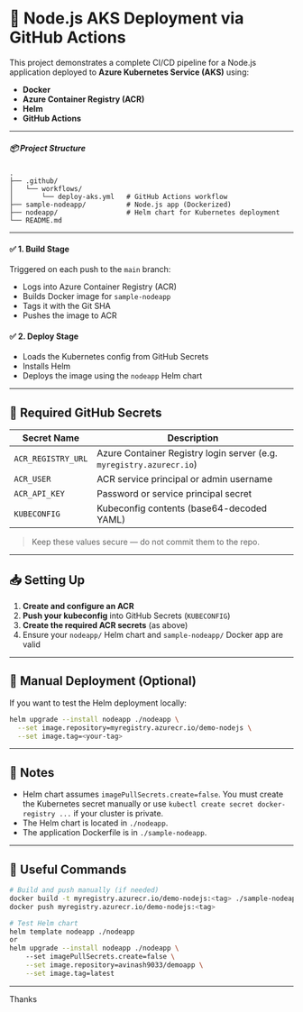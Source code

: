 # 🚀 Node.js AKS Deployment via GitHub Actions
This project demonstrates a complete CI/CD pipeline for a Node.js application deployed to **Azure Kubernetes Service (AKS)** using:
- **Docker**
- **Azure Container Registry (ACR)**
- **Helm**
- **GitHub Actions**
---

##### 📦 Project Structure
```
.
├── .github/
│   └── workflows/
│       └── deploy-aks.yml   # GitHub Actions workflow
├── sample-nodeapp/          # Node.js app (Dockerized)
├── nodeapp/                 # Helm chart for Kubernetes deployment
└── README.md
````
---
#### ✅ 1. Build Stage
Triggered on each push to the `main` branch:
- Logs into Azure Container Registry (ACR)
- Builds Docker image for `sample-nodeapp`
- Tags it with the Git SHA
- Pushes the image to ACR
#### ✅ 2. Deploy Stage
- Loads the Kubernetes config from GitHub Secrets
- Installs Helm
- Deploys the image using the `nodeapp` Helm chart
---
## 🔐 Required GitHub Secrets

| Secret Name          | Description                                |
|----------------------|--------------------------------------------|
| `ACR_REGISTRY_URL`   | Azure Container Registry login server (e.g. `myregistry.azurecr.io`) |
| `ACR_USER`           | ACR service principal or admin username     |
| `ACR_API_KEY`        | Password or service principal secret        |
| `KUBECONFIG`         | Kubeconfig contents (base64-decoded YAML)  |
> Keep these values secure — do not commit them to the repo.
---
## 📥 Setting Up
1. **Create and configure an ACR**  
2. **Push your kubeconfig** into GitHub Secrets (`KUBECONFIG`)  
3. **Create the required ACR secrets** (as above)
4. Ensure your `nodeapp/` Helm chart and `sample-nodeapp/` Docker app are valid
---
## 🧪 Manual Deployment (Optional)
If you want to test the Helm deployment locally:
```bash
helm upgrade --install nodeapp ./nodeapp \
  --set image.repository=myregistry.azurecr.io/demo-nodejs \
  --set image.tag=<your-tag>
````
---
## 📌 Notes
* Helm chart assumes `imagePullSecrets.create=false`. You must create the Kubernetes secret manually or use `kubectl create secret docker-registry ...` if your cluster is private.
* The Helm chart is located in `./nodeapp`.
* The application Dockerfile is in `./sample-nodeapp`.

---

## 🧰 Useful Commands

```bash
# Build and push manually (if needed)
docker build -t myregistry.azurecr.io/demo-nodejs:<tag> ./sample-nodeapp
docker push myregistry.azurecr.io/demo-nodejs:<tag>

# Test Helm chart
helm template nodeapp ./nodeapp
or 
helm upgrade --install nodeapp ./nodeapp \       
    --set imagePullSecrets.create=false \
    --set image.repository=avinash9033/demoapp \
    --set image.tag=latest
```
---
Thanks

